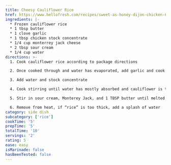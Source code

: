 ```yaml
---
title: Cheesy Cauliflower Rice
href: https://www.hellofresh.com/recipes/sweet-as-honey-dijon-chicken-618be4f6e8b61739d04ab72f
ingredients: |-
  * Frozen cauliflower rice
  * 1 tbsp butter
  * 1 clove garlic
  * 1 tbsp chicken stock concentrate
  * 1/4 cup monterrey jack cheese
  * 2 tbsp sour cream
  * 1/4 cup water
directions: >-
  1. Cook cauliflower rice according to package directions

  2. Once cooked through and water has evaporated, add garlic and cook until fragrant

  3. Add water and stock concentrate

  4. Cook stirring until water has mostly absorbed and cauliflower is tender, 2-3 minutes

  5. Stir in sour cream, Monterey Jack, and 1 TBSP butter until melted

  6. Remove from heat, if “rice” is too thick, add a splash of water
category: side dish
subcategory: ['rice']
cookTime: '5'
prepTime: '5'
totalTime: '10'
servings: '2'
rating: 5
ease: easy
isMarinade: false
hasBeenTested: false
---
```

